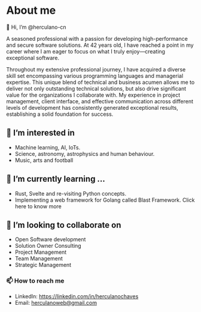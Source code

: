 # About me

👋 Hi, I’m @herculano-cn
  
A seasoned professional with a passion for developing high-performance and secure software solutions.
At 42 years old, I have reached a point in my career where I am eager to focus on what I truly enjoy—creating exceptional software.

Throughout my extensive professional journey, I have acquired a diverse skill set encompassing various programming languages and managerial expertise. 
This unique blend of technical and business acumen allows me to deliver not only outstanding technical solutions,
but also drive significant value for the organizations I collaborate with. My experience in project management, client interface, 
and effective communication across different levels of development has consistently generated exceptional results, establishing a solid foundation for success.

## 👀 I’m interested in 
- Machine learning, AI, IoTs.
- Science, astronomy, astrophysics and human behaviour.
- Music, arts and football

## 🌱 I’m currently learning ...
- Rust, Svelte and re-visiting Python concepts.
- Implementing a web framework for Golang called Blast Framework. Click here to know more 

## 💞️ I’m looking to collaborate on 
- Open Software development
- Solution Owner Consulting
- Project Management 
- Team Management
- Strategic Management
   
### 📫 How to reach me
 - LinkedIn: https://linkedin.com/in/herculanochaves
 - Email: herculanoweb@gmail.com

<!---
herculano-cn/herculano-cn is a ✨ special ✨ repository because its `README.md` (this file) appears on your GitHub profile.
You can click the Preview link to take a look at your changes.
--->
